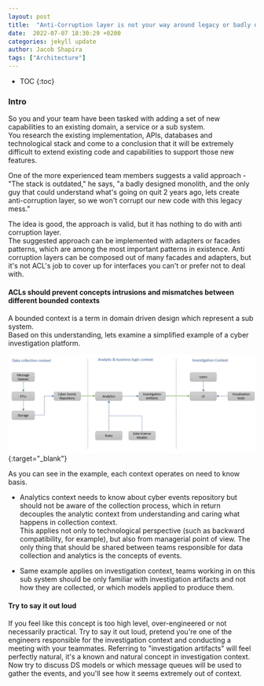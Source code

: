```yaml
---
layout: post
title:  "Anti-Corruption layer is not your way around legacy or badly designed implementation"
date:  2022-07-07 18:30:29 +0200
categories: jekyll update
author: Jacob Shapira
tags: ["Architecture"]
---
```


* TOC
{:toc}

### Intro
So you and your team have been tasked with adding a set of new capabilities to an existing domain, a service or a sub system.  
You research the existing implementation, APIs, databases and technological stack and come to a conclusion that it will be extremely
difficult to extend existing code and capabilities to support those new features.

One of the more experienced team members suggests a valid approach -   
"The stack is outdated," he says, "a badly designed monolith, and the only guy that could understand what's going on quit 2 years ago,
lets create anti-corruption layer, so we won't corrupt our new code with this legacy mess."

The idea is good, the approach is valid, but it has nothing to do with anti corruption layer.  
The suggested approach can be implemented with adapters or facades patterns, which are among the most important patterns in existence.
Anti corruption layers can be composed out of many facades and adapters, but it's not ACL's job to cover up for interfaces you
can't or prefer not to deal with.

#### ACLs should prevent concepts intrusions and mismatches between different bounded contexts
A bounded context is a term in domain driven design which represent a sub system.  
Based on this understanding, lets examine a simplified example of a cyber investigation platform.

[![Simplified Cyber Platform](/assets/post-images/2022-08-07-acl/simplified-cyber-platform.JPG)](/assets/post-images/2022-08-07-acl/simplified-cyber-platform.JPG){:target="_blank"}

As you can see in the example, each context operates on need to know basis.
* Analytics context needs to know about cyber events repository but should not be aware of the collection process,
which in return decouples the analytic context from understanding and caring what happens in collection context.  
This applies not only to technological perspective (such as backward compatibility, for example), but also from managerial
point of view. The only thing that should be shared between teams responsible for data collection and analytics is
the concepts of events. 


* Same example applies on investigation context, teams working in on this sub system should be only familiar with
investigation artifacts and not how they are collected, or which models applied to produce them.

#### Try to say it out loud
If you feel like this concept is too high level, over-engineered or not necessarily practical.
Try to say it out loud, pretend you're one of the engineers responsible for the investigation context and conducting
a meeting with your teammates. Referring to "investigation artifacts" will feel perfectly natural, it's a known and natural
concept in investigation context. Now try to discuss DS models or which message queues will be used to gather the events, and you'll
see how it seems extremely out of context.

